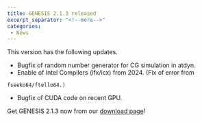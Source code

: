 ```yaml
---
title: GENESIS 2.1.3 released
excerpt_separator: "<!--more-->"
categories:
 - News
---
```


This version has the following updates.

-   Bugfix of random number generator for CG simulation in atdyn.
-   Enable of Intel Compilers (ifx/icx) from 2024. (Fix of error from
<!--more-->
    fseeko64/ftello64.)
-   Bugfix of CUDA code on recent GPU.

Get GENESIS 2.1.3 now from our [download
page](https://github.com/genesis-release-r-ccs/genesis/releases/tag/v2.1.3)!
